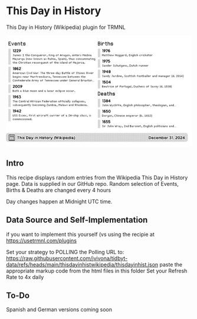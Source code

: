 # This Day in History

This Day in History (Wikipedia) plugin for TRMNL

![this-day-in-history-plugin](./thisdayinhistory_full_preview.jpg)

## Intro
This recipe displays random entries from the Wikipedia This Day in History page.  Data is supplied in our GitHub repo.
Random selection of Events, Births & Deaths are changed every 4 hours

Day changes happen at Midnight UTC time.

## Data Source and Self-Implementation
if you want to implement this yourself (vs using the recipie at https://usetrmnl.com/plugins

Set your strategy to POLLING
the Polling URL to: https://raw.githubusercontent.com/jvivona/tidbyt-data/refs/heads/main/thisdayinhistwikipedia/thisdayinhist.json
paste the appropriate markup code from the html files in this folder
Set your Refresh Rate to 4x daily

## To-Do
Spanish and German versions coming soon

